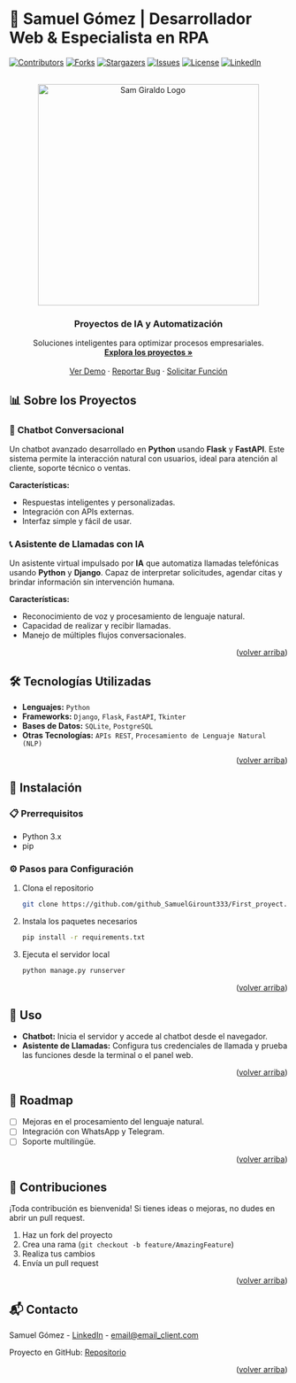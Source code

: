 # 💬 Samuel Gómez | Desarrollador Web & Especialista en RPA

[![Contributors][contributors-shield]][contributors-url]
[![Forks][forks-shield]][forks-url]
[![Stargazers][stars-shield]][stars-url]
[![Issues][issues-shield]][issues-url]
[![License][license-shield]][license-url]
[![LinkedIn][linkedin-shield]][linkedin-url]


<!-- PROJECT LOGO -->
<br />
<div align="center">
  <a href="https://github.com/SamuelGirount333/First_proyect">
  <img src="https://raw.githubusercontent.com/SamuelGirount333/First_proyect/main/images/sam_giraldo_logo.png" width="400" alt="Sam Giraldo Logo">
</a>

  </a>

<h3 align="center">Proyectos de IA y Automatización</h3>

  <p align="center">
    Soluciones inteligentes para optimizar procesos empresariales.
    <br />
    <a href="https://github.com/github_SamuelGirount333/First_proyect"><strong>Explora los proyectos »</strong></a>
    <br />
    <br />
    <a href="https://github.com/github_SamuelGirount333/First_proyect">Ver Demo</a>
    &middot;
    <a href="https://github.com/github_SamuelGirount333/First_proyect/issues/new?labels=bug&template=bug-report---.md">Reportar Bug</a>
    &middot;
    <a href="https://github.com/github_SamuelGirount333/First_proyect/issues/new?labels=enhancement&template=feature-request---.md">Solicitar Función</a>
  </p>
</div>


<!-- ABOUT THE PROJECT -->
## 📊 Sobre los Proyectos

### 🤖 **Chatbot Conversacional**
Un chatbot avanzado desarrollado en **Python** usando **Flask** y **FastAPI**. Este sistema permite la interacción natural con usuarios, ideal para atención al cliente, soporte técnico o ventas.

**Características:**
- Respuestas inteligentes y personalizadas.
- Integración con APIs externas.
- Interfaz simple y fácil de usar.

### 📞 **Asistente de Llamadas con IA**
Un asistente virtual impulsado por **IA** que automatiza llamadas telefónicas usando **Python** y **Django**. Capaz de interpretar solicitudes, agendar citas y brindar información sin intervención humana.

**Características:**
- Reconocimiento de voz y procesamiento de lenguaje natural.
- Capacidad de realizar y recibir llamadas.
- Manejo de múltiples flujos conversacionales.

<p align="right">(<a href="#readme-top">volver arriba</a>)</p>


## 🛠️ Tecnologías Utilizadas

- **Lenguajes:** `Python`
- **Frameworks:** `Django`, `Flask`, `FastAPI`, `Tkinter`
- **Bases de Datos:** `SQLite`, `PostgreSQL`
- **Otras Tecnologías:** `APIs REST`, `Procesamiento de Lenguaje Natural (NLP)`

<p align="right">(<a href="#readme-top">volver arriba</a>)</p>


## 🚀 Instalación

### 📋 Prerrequisitos

- Python 3.x
- pip

### ⚙️ Pasos para Configuración

1. Clona el repositorio
   ```sh
   git clone https://github.com/github_SamuelGirount333/First_proyect.git
   ```
2. Instala los paquetes necesarios
   ```sh
   pip install -r requirements.txt
   ```
3. Ejecuta el servidor local
   ```sh
   python manage.py runserver
   ```

<p align="right">(<a href="#readme-top">volver arriba</a>)</p>


## 📖 Uso

- **Chatbot:** Inicia el servidor y accede al chatbot desde el navegador.
- **Asistente de Llamadas:** Configura tus credenciales de llamada y prueba las funciones desde la terminal o el panel web.

<p align="right">(<a href="#readme-top">volver arriba</a>)</p>


## 📌 Roadmap

- [ ] Mejoras en el procesamiento del lenguaje natural.
- [ ] Integración con WhatsApp y Telegram.
- [ ] Soporte multilingüe.

<p align="right">(<a href="#readme-top">volver arriba</a>)</p>


## 🤝 Contribuciones

¡Toda contribución es bienvenida! Si tienes ideas o mejoras, no dudes en abrir un pull request.

1. Haz un fork del proyecto
2. Crea una rama (`git checkout -b feature/AmazingFeature`)
3. Realiza tus cambios
4. Envía un pull request

<p align="right">(<a href="#readme-top">volver arriba</a>)</p>


## 📬 Contacto

Samuel Gómez - [LinkedIn](https://linkedin.com/in/linkedin_username) - email@email_client.com

Proyecto en GitHub: [Repositorio](https://github.com/github_SamuelGirount333/First_proyect)

<p align="right">(<a href="#readme-top">volver arriba</a>)</p>


<!-- MARKDOWN LINKS & IMAGES -->
[contributors-shield]: https://img.shields.io/github/contributors/github_username/repo_name.svg?style=for-the-badge
[contributors-url]: https://github.com/github_username/repo_name/graphs/contributors
[forks-shield]: https://img.shields.io/github/forks/github_username/repo_name.svg?style=for-the-badge
[forks-url]: https://github.com/github_username/repo_name/network/members
[stars-shield]: https://img.shields.io/github/stars/github_username/repo_name.svg?style=for-the-badge
[stars-url]: https://github.com/github_username/repo_name/stargazers
[issues-shield]: https://img.shields.io/github/issues/github_username/repo_name.svg?style=for-the-badge
[issues-url]: https://github.com/github_username/repo_name/issues
[license-shield]: https://img.shields.io/github/license/github_username/repo_name.svg?style=for-the-badge
[license-url]: https://github.com/github_username/repo_name/blob/master/LICENSE.txt
[linkedin-shield]: https://img.shields.io/badge/-LinkedIn-black.svg?style=for-the-badge&logo=linkedin&colorB=555
[linkedin-url]: https://linkedin.com/in/linkedin_username


